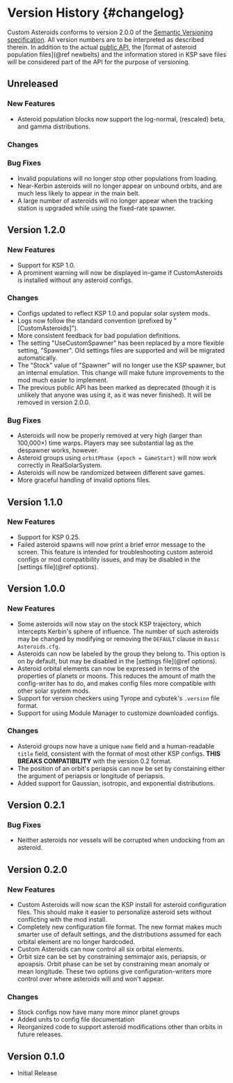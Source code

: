 Version History                         {#changelog}
============

Custom Asteroids conforms to version 2.0.0 of the [Semantic Versioning specification](http://semver.org/spec/v2.0.0.html). 
All version numbers are to be interpreted as described therein. In addition to the actual [public API](http://starstrider42.github.io/Custom-Asteroids/), the [format of asteroid population files](@ref newbelts) and the information stored in KSP save files will be considered part of the API for the purpose of versioning.

Unreleased
------------

### New Features

* Asteroid population blocks now support the log-normal, (rescaled) beta, and gamma distributions.

### Changes


### Bug Fixes

* Invalid populations will no longer stop other populations from loading.
* Near-Kerbin asteroids will no longer appear on unbound orbits, and are much less likely to appear in the main belt.
* A large number of asteroids will no longer appear when the tracking station is upgraded while using the fixed-rate spawner.

Version 1.2.0
------------

### New Features

* Support for KSP 1.0.
* A prominent warning will now be displayed in-game if CustomAsteroids is installed without any asteroid configs.

### Changes

* Configs updated to reflect KSP 1.0 and popular solar system mods.
* Logs now follow the standard convention (prefixed by "[CustomAsteroids]").
* More consistent feedback for bad population definitions.
* The setting "UseCustomSpawner" has been replaced by a more flexible setting, "Spawner". Old settings files are supported and will be migrated automatically.
* The "Stock" value of "Spawner" will no longer use the KSP spawner, but an internal emulation. This change will make future improvements to the mod much easier to implement.
* The previous public API has been marked as deprecated (though it is unlikely that anyone was using it, as it was never finished). It will be removed in version 2.0.0.

### Bug Fixes

* Asteroids will now be properly removed at very high (larger than 100,000×) time warps. Players may see substantial lag as the despawner works, however.
* Asteroid groups using `orbitPhase {epoch = GameStart}` will now work correctly in RealSolarSystem.
* Asteroids will now be randomized between different save games.
* More graceful handling of invalid options files.

Version 1.1.0
------------

### New Features

* Support for KSP 0.25.
* Failed asteroid spawns will now print a brief error message to the screen. This feature is intended for troubleshooting custom asteroid configs or mod compatibility issues, and may be disabled in the [settings file](@ref options).

Version 1.0.0
------------

### New Features

* Some asteroids will now stay on the stock KSP trajectory, which intercepts Kerbin's sphere of influence. The number of such asteroids may be changed by modifying or removing the `DEFAULT` clause in `Basic Asteroids.cfg`.
* Asteroids can now be labeled by the group they belong to. This option is on by default, but may be disabled in the [settings file](@ref options).
* Asteroid orbital elements can now be expressed in terms of the properties of planets or moons. This reduces the amount of math the config-writer has to do, and makes config files more compatible with other solar system mods.
* Support for version checkers using Tyrope and cybutek's `.version` file format.
* Support for using Module Manager to customize downloaded configs.

### Changes

* Asteroid groups now have a unique `name` field and a human-readable `title` field, consistent with the format of most other KSP configs. **THIS BREAKS COMPATIBILITY** with the version 0.2 format.
* The position of an orbit's periapsis can now be set by constaining either the argument of periapsis or longitude of periapsis.
* Added support for Gaussian, isotropic, and exponential distributions.

Version 0.2.1
------------

### Bug Fixes

* Neither asteroids nor vessels will be corrupted when undocking from an asteroid.

Version 0.2.0
------------

### New Features

* Custom Asteroids will now scan the KSP install for asteroid configuration files. This should make it easier to personalize asteroid sets without conflicting with the mod install.
* Completely new configuration file format. The new format makes much smarter use of default settings, and the distributions assumed for each orbital element are no longer hardcoded.
* Custom Asteroids can now control all six orbital elements.
* Orbit size can be set by constraining semimajor axis, periapsis, or apoapsis. Orbit phase can be set by constraining mean anomaly or mean longitude. These two options give configuration-writers more control over where asteroids will and won't appear.

### Changes

* Stock configs now have many more minor planet groups
* Added units to config file documentation
* Reorganized code to support asteroid modifications other than orbits in future releases.

Version 0.1.0
------------
* Initial Release
